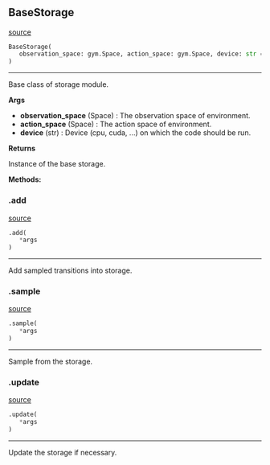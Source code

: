 #


## BaseStorage
[source](https://github.com/RLE-Foundation/rllte/blob/main/rllte/common/base_storage.py/#L8)
```python 
BaseStorage(
   observation_space: gym.Space, action_space: gym.Space, device: str = 'cpu'
)
```


---
Base class of storage module.


**Args**

* **observation_space** (Space) : The observation space of environment.
* **action_space** (Space) : The action space of environment.
* **device** (str) : Device (cpu, cuda, ...) on which the code should be run.


**Returns**

Instance of the base storage.


**Methods:**


### .add
[source](https://github.com/RLE-Foundation/rllte/blob/main/rllte/common/base_storage.py/#L53)
```python
.add(
   *args
)
```

---
Add sampled transitions into storage.

### .sample
[source](https://github.com/RLE-Foundation/rllte/blob/main/rllte/common/base_storage.py/#L57)
```python
.sample(
   *args
)
```

---
Sample from the storage.

### .update
[source](https://github.com/RLE-Foundation/rllte/blob/main/rllte/common/base_storage.py/#L61)
```python
.update(
   *args
)
```

---
Update the storage if necessary.
